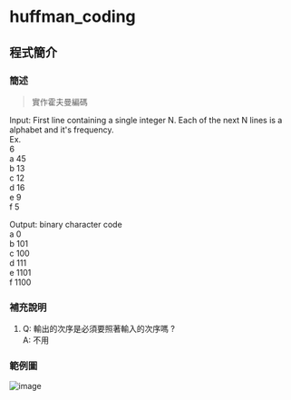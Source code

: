 # huffman_coding

## 程式簡介
### 簡述
> 實作霍夫曼編碼

Input: First line containing a single integer N. Each of the next N lines is a alphabet and it's frequency.  
Ex.  
6  
a 45  
b 13  
c 12  
d 16  
e 9  
f 5  
  
Output: binary character code  
a 0  
b 101  
c 100  
d 111  
e 1101  
f 1100  

### 補充說明
1. Q: 輸出的次序是必須要照著輸入的次序嗎 ?   
A: 不用

### 範例圖
![image](https://user-images.githubusercontent.com/86537930/126048427-ff490a03-6d05-4c42-9973-417e80b2903f.png)
